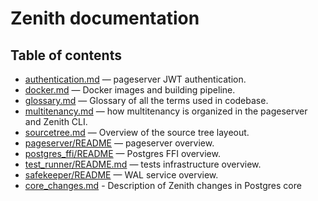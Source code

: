 # Zenith documentation

## Table of contents

- [authentication.md](authentication.md) — pageserver JWT authentication.
- [docker.md](docker.md) — Docker images and building pipeline.
- [glossary.md](glossary.md) — Glossary of all the terms used in codebase.
- [multitenancy.md](multitenancy.md) — how multitenancy is organized in the pageserver and Zenith CLI.
- [sourcetree.md](sourcetree.md) — Overview of the source tree layeout.
- [pageserver/README](/pageserver/README) — pageserver overview.
- [postgres_ffi/README](/postgres_ffi/README) — Postgres FFI overview.
- [test_runner/README.md](/test_runner/README.md) — tests infrastructure overview.
- [safekeeper/README](/safekeeper/README) — WAL service overview.
- [core_changes.md](core_changes.md) - Description of Zenith changes in Postgres core
